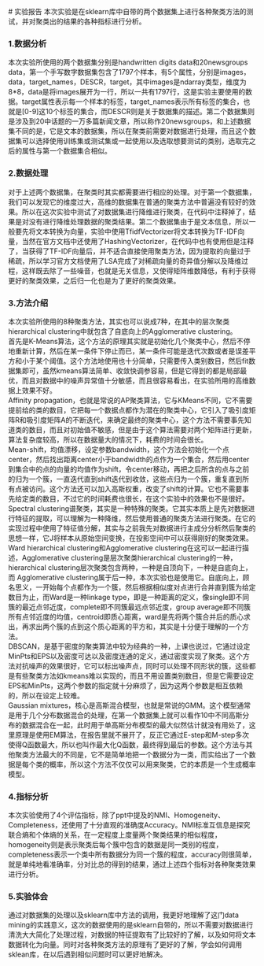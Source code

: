 ﻿﻿# 实验报告本次实验是在sklearn库中自带的两个数据集上进行各种聚类方法的测试，并对聚类出的结果的各种指标进行分析。  ### 1.数据分析  本次实验所使用的两个数据集分别是handwritten digits data和20newsgroups data，第一个手写数字数据集包含了1797个样本，有5个属性，分别是images，data，target_names，DESCR，target，其中images是ndarray类型，维度为8*8，data是将images展开为一行，所以一共有1797行，这是实验主要使用的数据。target属性表示每一个样本的标签，target_names表示所有标签的集合，也就是[0-9]这10个标签的集合，而DESCR则是关于数据集的描述。第二个数据集则是涉及到20中话题的一万多篇新闻文章，所以称作20newsgroups，和上述数据集不同的是，它是文本的数据集，所以在聚类前需要对数据进行处理，而且这个数据集可以选择使用训练集或测试集或一起使用以及选取想要测试的类别，选取完之后的属性与第一个数据集合相似。  ### 2.数据处理对于上述两个数据集，在聚类时其实都需要进行相应的处理。对于第一个数据集，我们可以发现它的维度过大，高维的数据集在普通的聚类方法中普遍没有较好的效果。所以在这次实验中测试了对数据集进行降维进行聚类，在代码中注释掉了，结果是对没有进行降维处理数据的聚类结果。第二个数据集由于是文本信息，所以一般要先将文本转换为向量，实验中使用TfidfVectorizer将文本转换为TF-IDF向量，当然在官方文档中还使用了HashingVectorizer，在代码中也有使用但是注释了，当获得了TF-IDF向量后，并不适合直接使用聚类方法，因为提取的向量过于稀疏，所以学习官方文档使用了LSA完成了对稀疏向量的奇异值分解以及降维过程，这样既去除了一些噪音，也就是无关信息，又使得矩阵维数降低，有利于获得更好的聚类效果，之后归一化也是为了更好的聚类效果。### 3.方法介绍本次实验所使用的8种聚类方法，其实也可以说成7种，在其中的层次聚类hierarchical clustering中就包含了自底向上的Agglomerative clustering。  首先是K-Means算法，这个方法的原理其实就是初始化几个聚类中心，然后不停地重新计算，然后在某一条件下停止而已，某一条件可能是迭代次数或者是误差平方和小于某个阈值。这个方法地使用也十分简单，只需要传入类别数目，然后fit数据集即可，虽然kmeans算法简单、收敛快调参容易，但是它得到的都是局部最优，而且对数据中的噪声异常值十分敏感，而且很容易看出，在实验所用的高维数据上效果不好。  Affinity propagation，也就是常说的AP聚类算法，它与KMeans不同，它不需要提前给的类的数目，它把每一个数据点都作为潜在的聚类中心，它引入了吸引度矩阵R和吸引度矩阵A的不断迭代，来确定最终的聚类中心，这个方法不需要事先知道类的数目，而且对初始值不敏感，但是由于这个算法需要对两个矩阵进行更新，算法复杂度较高，所以在数据量大的情况下，耗费的时间会很长。  Mean-shift，均值漂移，设定参数bandwidth，这个方法会初始化一个点center，然后找出距离center小于bandwidth的点作为一个集合，然后用center到集合中的点的向量的均值作为shift，令center移动，再把之后所含的点与之前的归为一个簇，一直迭代直到shift迭代到收敛，这些点归为一个簇，重复直到所有点被访问。这个方法还可以加入高斯权重，改变了shift的计算。它也不需要事先给定类的数目，不过它的时间耗费也很长，在这个实验中的效果也不是很好。  Spectral clustering谱聚类，其实是一种特殊的聚类。它其实本质上是先对数据进行特征的提取，可以理解为一种降维，然后使用普通的聚类方法进行聚类。在它的实现过程中使用了特征值分解，其实与之前我先对数据进行主成分分析然后聚类的思想一样，它J将样本从原始空间变换，在投影空间中可以获得刚好的聚类效果。Ward hierarchical clustering和Agglomerative clustering在这可以一起进行描述，Agglomerative clustering是层次聚类hierarchical clustering的一种，hierarchical clustering层次聚类包含两种，一种是自顶向下，一种是自底向上，而Agglomerative clustering属于后一种，本次实验也是使用它。自底向上，顾名思义，一开始每个点都作为一个簇，然后根据相似度对点进行合并直到簇为给定数目为止，而Ward是一种linkage type，即是一种距离的定义，像single即不同簇的最近点邻近度，complete即不同簇最远点邻近度，group average即不同簇所有点邻近度的均值，centroid即质心距离，ward是先将两个簇合并后的质心求出，再求出两个簇的点到这个质心距离的平方和，其实是十分便于理解的一个方法。  DBSCAN，是基于密度的聚类算法中较为经典的一种，上课也说过，它通过设定MinPts和EPS以及密度可达以及密度连通的定义，通过密度实现了聚类。这个方法对抗噪声的效果很好，它可以标出噪声点，同时可以处理不同形状的簇，这些都是有些聚类方法如kmeans难以实现的，而且不用设置类别数目，但是它需要设定EPS和MinPts，这两个参数的指定就十分麻烦了，因为这两个参数是相互依赖的，所以在设定上较难。  Gaussian mixtures，核心是高斯混合模型，也就是常说的GMM。这个模型通常是用于几个分布数据混合的处理，在第一个数据集上就可以看作10中不同高斯分布的数据混合在一起，此时用于单高斯分布模型的最大似然估计就没有用处了，这里原理是使用EM算法，在报告里就不展开了，反正它通过E-step和M-step多次使得Q函数最大，所以也叫作最大化Q函数，最终得到最后的参数。这个方法与其他聚类方法最大的不同是，它不是简单地把一个数据分为一类，而实给出了一个数据是每个类的概率，所以这个方法不仅仅可以用来聚类，它的本质是一个生成概率模型。### 4.指标分析本次实验使用了4个评估指标，除了ppt中提及的NMI、Homogeneity、Completeness，还使用了十分直观的准确度Accuracy。NMI标准互信息是探究联合熵和个体熵的关系，在一定程度上度量两个聚类结果的相似程度，homogeneity则是表示聚类后每个簇中包含的数据是同一类别的程度，completeness表示一个类中所有数据分为同一个簇的程度，accuracy则很简单，就是单纯地看准确率，分对比总的得到的结果，通过上述四个指标对各种聚类效果进行分析。  ### 5.实验体会通过对数据集的处理以及sklearn库中方法的调用，我更好地理解了这门data mining的实践意义，这次的数据使用的是sklearn自带的，所以不需要对数据进行清洗大大简化了处理过程，对数据的特征提取有了比较好的了解，以及如何将文本数据转化为向量。同时对各种聚类方法的原理有了更好的了解，学会如何调用sklean库，在以后遇到相似问题时可以更好地解决。